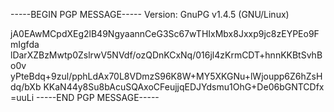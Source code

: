 -----BEGIN PGP MESSAGE-----
Version: GnuPG v1.4.5 (GNU/Linux)

jA0EAwMCpdXEg2lB49NgyaannCeG3Sc67wTHIxMbx8Jxxp9jc8zEYPEo9FmIgfda
lDarXZBzMwtp0ZslrwV5NVdf/ozQDnKCxNq/016jl4zKrmCDT+hnnKKBtSvhBo0v
yPteBdq+9zul/pphLdAx70L8VDmzS96K8W+MY5XKGNu+lWjoupp6Z6hZsHdq/bXb
KKaN44y8Su8bAcuSQAxoCFeujjqEDJYdsmu1OhG+De06bGNTCDfx
=uuLi
-----END PGP MESSAGE-----
